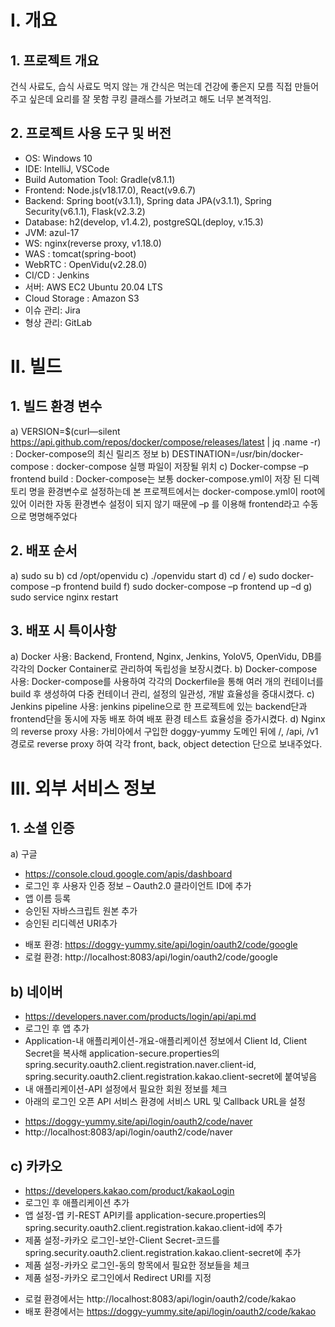 # I.	개요
## 1.	프로젝트 개요
건식 사료도, 습식 사료도 먹지 않는 개
간식은 먹는데 건강에 좋은지 모름
직접 만들어주고 싶은데 요리를 잘 못함
쿠킹 클래스를 가보려고 해도 너무 본격적임. 

## 2.	프로젝트 사용 도구 및 버전
+ OS: Windows 10
+ IDE: IntelliJ, VSCode
+ Build Automation Tool: Gradle(v8.1.1)
+ Frontend: Node.js(v18.17.0), React(v9.6.7)
+ Backend: Spring boot(v3.1.1), Spring data JPA(v3.1.1), Spring Security(v6.1.1), Flask(v2.3.2)
+ Database: h2(develop, v1.4.2), postgreSQL(deploy, v.15.3)
+ JVM: azul-17
+ WS: nginx(reverse proxy, v1.18.0)
+ WAS : tomcat(spring-boot)
+ WebRTC : OpenVidu(v2.28.0)
+ CI/CD : Jenkins
+ 서버: AWS EC2 Ubuntu 20.04 LTS
+ Cloud Storage : Amazon S3
+ 이슈 관리: Jira
+ 형상 관리: GitLab
 
# II.	빌드 
## 1.	빌드 환경 변수
a)	VERSION=$(curl—silent https://api.github.com/repos/docker/compose/releases/latest | jq .name -r) : Docker-compose의 최신 릴리즈 정보
b)	DESTINATION=/usr/bin/docker-compose : docker-compose 실행 파일이 저장될 위치
c)	Docker-compse –p frontend build : Docker-compose는 보통 docker-compose.yml이 저장 된 디렉토리 명을 환경변수로 설정하는데 본 프로젝트에서는 docker-compose.yml이 root에 있어 이러한 자동 환경변수 설정이 되지 않기 때문에 –p 를 이용해 frontend라고 수동으로 명명해주었다

## 2.	배포 순서
a)	sudo su
b)	cd /opt/openvidu
c)	./openvidu start
d)	cd /
e)	sudo docker-compose –p frontend build
f)	sudo docker-compose –p frontend up –d
g)	sudo service nginx restart

## 3.	배포 시 특이사항
a)	Docker 사용: Backend, Frontend, Nginx, Jenkins, YoloV5, OpenVidu, DB를 각각의 Docker Container로 관리하여 독립성을 보장시켰다.
b)	Docker-compose 사용: Docker-compose를 사용하여 각각의 Dockerfile을 통해 여러 개의 컨테이너를 build 후 생성하여 다중 컨테이너 관리, 설정의 일관성, 개발 효율성을 증대시켰다.
c)	Jenkins pipeline 사용: jenkins pipeline으로 한 프로젝트에 있는 backend단과 frontend단을 동시에 자동 배포 하여 배포 환경 테스트 효율성을 증가시켰다.
d)	Nginx의 reverse proxy 사용: 가비아에서 구입한 doggy-yummy 도메인 뒤에 /, /api, /v1 경로로 reverse proxy 하여 각각 front, back, object 
detection 단으로 보내주었다.

# III.	외부 서비스 정보
## 1.	소셜 인증
a)	구글
-	https://console.cloud.google.com/apis/dashboard
-	로그인 후 사용자 인증 정보 – Oauth2.0 클라이언트 ID에 추가
-	앱 이름 등록
-	승인된 자바스크립트 원본 추가
-	승인된 리디렉션 URI추가
+ 배포 환경: https://doggy-yummy.site/api/login/oauth2/code/google
+ 로컬 환경: http://localhost:8083/api/login/oauth2/code/google


## b)	네이버
-	https://developers.naver.com/products/login/api/api.md
-	로그인 후 앱 추가
-	Application-내 애플리케이션-개요-애플리케이션 정보에서 Client Id, Client Secret을 복사해 application-secure.properties의 spring.security.oauth2.client.registration.naver.client-id, spring.security.oauth2.client.registration.kakao.client-secret에 붙여넣음
-	내 애플리케이션-API 설정에서 필요한 회원 정보를 체크
-	아래의 로그인 오픈 API 서비스 환경에 서비스 URL 및 Callback URL을 설정
+ https://doggy-yummy.site/api/login/oauth2/code/naver
+ http://localhost:8083/api/login/oauth2/code/naver

## c)	카카오
-	https://developers.kakao.com/product/kakaoLogin
-	로그인 후 애플리케이션 추가
-	앱 설정-앱 키-REST API키를 application-secure.properties의 
spring.security.oauth2.client.registration.kakao.client-id에 추가
-	제품 설정-카카오 로그인-보안-Client Secret-코드를 spring.security.oauth2.client.registration.kakao.client-secret에 추가
-	제품 설정-카카오 로그인-동의 항목에서 필요한 정보들을 체크
-	제품 설정-카카오 로그인에서 Redirect URI를 지정
+ 로컬 환경에서는 http://localhost:8083/api/login/oauth2/code/kakao
+ 배포 환경에서는 https://doggy-yummy.site/api/login/oauth2/code/kakao




